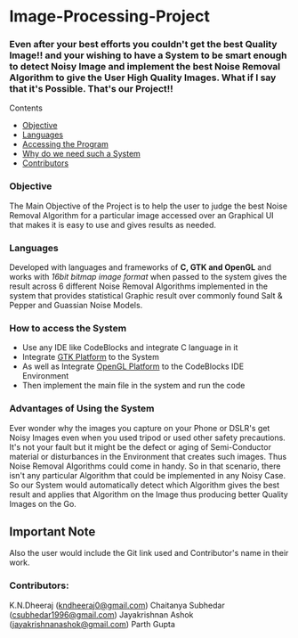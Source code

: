 # Image-Processing-Project

###  Even after your best efforts you couldn't get the best Quality Image!! and your wishing to have a System to be smart enough to detect Noisy Image and implement the best Noise Removal Algorithm to give the User High Quality Images. What if I say that it's Possible. That's our Project!!

Contents
 - [Objective](#objective)
 - [Languages](#languages)
 - [Accessing the Program](#how-to-access-the-system)
 - [Why do we need such a System](#advantages-of-using-the-system)
 - [Contributors](#contributors)
 
### Objective
The Main Objective of the Project is to help the user to judge the best Noise Removal Algorithm for a particular image accessed over an Graphical UI that makes it is easy to use and gives results as needed.

### Languages
Developed with languages and frameworks of **C, GTK and OpenGL** and works with *16bit bitmap image format* when passed to the system gives the result across 6 different Noise Removal Algorithms implemented in the system that provides statistical Graphic result over commonly found Salt & Pepper and Guassian Noise Models.

### How to access the System
* Use any IDE like CodeBlocks and integrate C language in it
* Integrate [GTK Platform](#https://www.youtube.com/watch?v=8E9JsX2tS7g) to the System
* As well as Integrate [OpenGL Platform](#https://www.youtube.com/watch?v=NPcnymtP2SE) to the CodeBlocks IDE Environment
* Then implement the main file in the system and run the code

### Advantages of Using the System
Ever wonder why the images you capture on your Phone or DSLR's get Noisy Images even when you used tripod or used other safety precautions. It's not your fault but it might be the defect or aging of Semi-Conductor material or disturbances in the Environment that creates such images. Thus Noise Removal Algorithms could come in handy.
So in that scenario, there isn't any particular Algorithm that could be implemented in any Noisy Case. So our System would automatically detect which Algorithm gives the best result and applies that Algorithm on the Image thus producing better Quality Images on the Go.

## Important Note
Also the user would include the Git link used and Contributor's name in their work.

### Contributors:
  K.N.Dheeraj (kndheeraj0@gmail.com)
  Chaitanya Subhedar (csubhedar1996@gmail.com)
  Jayakrishnan Ashok (jayakrishnanashok@gmail.com)
  Parth Gupta

